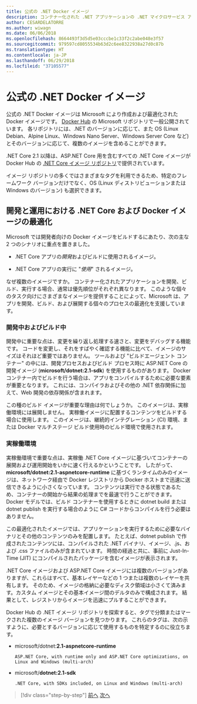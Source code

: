 ```yaml
---
title: 公式の .NET Docker イメージ
description: コンテナー化された .NET アプリケーションの .NET マイクロサービス アーキテクチャ | 公式の .NET Docker イメージ
author: CESARDELATORRE
ms.author: wiwagn
ms.date: 06/06/2018
ms.openlocfilehash: 8664493f3d5d5e03cccbe1c33f2c2abe048e3f57
ms.sourcegitcommit: 979597cd8055534b63d2c6ee8322938a27d0c87b
ms.translationtype: HT
ms.contentlocale: ja-JP
ms.lasthandoff: 06/29/2018
ms.locfileid: "37105577"
---
```

# <a name="official-net-docker-images"></a>公式の .NET Docker イメージ

公式の .NET Docker イメージは Microsoft により作成および最適化された Docker イメージです。 [Docker Hub](https://hub.docker.com/u/microsoft/) の Microsoft リポジトリで一般公開されています。 各リポジトリには、.NET のバージョンに応じて、また OS (Linux Debian、Alpine Linux、Windows Nano Server、Windows Server Core など) とそのバージョンに応じて、複数のイメージを含めることができます。

.NET Core 2.1 以降は、ASP.NET Core 用を含むすべての .NET Core イメージが Docker Hub の [.NET Core イメージ リポジトリ](https://hub.docker.com/r/microsoft/dotnet/)で提供されています。

イメージ リポジトリの多くではさまざまなタグを利用できるため、特定のフレームワーク バージョンだけでなく、OS (Linux ディストリビューションまたは Windows のバージョン) も選択できます。


## <a name="net-core-and-docker-image-optimizations-for-development-versus-production"></a>開発と運用における .NET Core および Docker イメージの最適化

Microsoft では開発者向けの Docker イメージをビルドするにあたり、次の主な 2 つのシナリオに重点を置きました。

-   .NET Core アプリの*開発*およびビルドに使用されるイメージ。

-   .NET Core アプリの実行に "*使用*" されるイメージ。

なぜ複数のイメージですか。 コンテナー化されたアプリケーションを開発、ビルド、実行する場合、通常は優先順位がそれぞれ異なります。 このような個々のタスク向けにさまざまなイメージを提供することによって、Microsoft は、アプリを開発、ビルド、および展開する個々のプロセスの最適化を支援しています。

### <a name="during-development-and-build"></a>開発中およびビルド中

開発中に重要な点は、変更を繰り返し処理する速さと、変更をデバッグする機能です。 コードを変更し、それをすばやく確認する機能に比べて、イメージのサイズはそれほど重要ではありません。 ツールおよび "ビルドエージェント コンテナー" の中には、開発プロセスおよびビルド プロセス時に ASP.NET Core の開発イメージ (**microsoft/dotnet:2.1-sdk**) を使用するものがあります。 Docker コンテナー内でビルドを行う場合は、アプリをコンパイルするために必要な要素が重要となります。 これには、コンパイラおよびその他の .NET 依存関係に加えて、Web 開発の依存関係が含まれます。

この種のビルド イメージが重要な理由は何でしょうか。 このイメージは、実稼働環境には展開しません。 実稼働イメージに配置するコンテンツをビルドする場合に使用します。 このイメージは、継続的インテグレーション (CI) 環境、または Docker マルチステージ ビルド使用時のビルド環境で使用されます。

### <a name="in-production"></a>実稼働環境

実稼働環境で重要な点は、実稼働 .NET Core イメージに基づいてコンテナーの展開および運用開始をいかに速く行えるかということです。 したがって、**microsoft/dotnet:2.1-aspnetcore-runtime** に基づくランタイムのみのイメージは、ネットワーク経由で Docker レジストリから Docker ホストまで迅速に送信できるように小さくなっています。 コンテンツは実行できる状態であるため、コンテナーの開始から結果の処理までを最速で行うことができます。 Docker モデルでは、ビルド コンテナーを使用するときに dotnet build または dotnet publish を実行する場合のように C\# コードからコンパイルを行う必要はありません。

この最適化されたイメージでは、アプリケーションを実行するために必要なバイナリとその他のコンテンツのみを配置します。 たとえば、dotnet publish で作成されたコンテンツには、コンパイルされた .NET バイナリ、イメージ、.js、および .css ファイルのみが含まれています。 時間の経過と共に、事前に Just-In-Time (JIT) にコンパイルされたパッケージを含むイメージが表示されます。

.NET Core イメージおよび ASP.NET Core イメージには複数のバージョンがありますが、これらはすべて、基本レイヤーなどの 1 つまたは複数のレイヤーを共有します。 そのため、イメージの格納に必要なディスク領域は小さくて済みます。カスタム イメージとその基本イメージ間のデルタのみで構成されます。 結果として、レジストリからイメージを迅速にプルすることができます。

Docker Hub の .NET イメージ リポジトリを探索すると、タグで分類またはマークされた複数のイメージ バージョンを見つかります。 これらのタグは、次の示すように、必要とするバージョンに応じて使用するものを特定するのに役立ちます。

-   microsoft/dotnet:**2.1-aspnetcore-runtime**

        ASP.NET Core, with runtime only and ASP.NET Core optimizations, on Linux and Windows (multi-arch)

-   microsoft/**dotnet:2.1-sdk**

        .NET Core, with SDKs included, on Linux and Windows (multi-arch)


>[!div class="step-by-step"]
[前へ](net-container-os-targets.md)
[次へ](../architect-microservice-container-applications/index.md)
